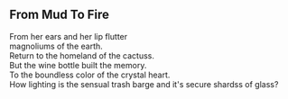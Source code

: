 From Mud To Fire
----------------
From her ears and her lip flutter  
magnoliums of the earth.  
Return to the homeland of the cactuss.  
But the wine bottle built the memory.  
To the boundless color of the crystal heart.  
How lighting is the sensual trash barge and it's secure shardss of glass?  
